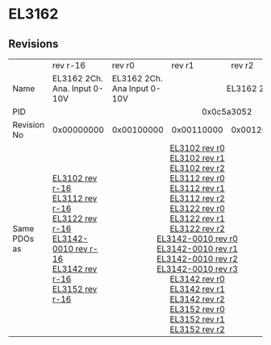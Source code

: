 # EL3162

## Revisions
<table>
<tr>
<td></td>
<td>rev r-16</td>
<td>rev r0</td>
<td>rev r1</td>
<td>rev r2</td>
<td>rev r3</td>
<td>rev r9979</td>
</tr>
<tr>
<td>Name</td>
<td>EL3162 2Ch. Ana. Input 0-10V</td>
<td>EL3162 2Ch. Ana Input 0-10V</td>
<td colspan=4 align="center">EL3162 2Ch. Ana. Input 0-10V</td>
</tr>
<tr>
<td>PID</td>
<td colspan=6 align="center">0x0c5a3052</td>
</tr>
<tr>
<td>Revision No</td>
<td>0x00000000</td>
<td>0x00100000</td>
<td>0x00110000</td>
<td>0x00120000</td>
<td>0x00130000</td>
<td>0x270b0000</td>
</tr>
<tr>
<td>Same PDOs as</td>
<td><a href="EL3102.md">EL3102 rev r-16</a><br/><a href="EL3112.md">EL3112 rev r-16</a><br/><a href="EL3122.md">EL3122 rev r-16</a><br/><a href="EL3142-0010.md">EL3142-0010 rev r-16</a><br/><a href="EL3142.md">EL3142 rev r-16</a><br/><a href="EL3152.md">EL3152 rev r-16</a></td>
<td colspan=3 align="center"><a href="EL3102.md">EL3102 rev r0</a><br/><a href="EL3102.md">EL3102 rev r1</a><br/><a href="EL3102.md">EL3102 rev r2</a><br/><a href="EL3112.md">EL3112 rev r0</a><br/><a href="EL3112.md">EL3112 rev r1</a><br/><a href="EL3112.md">EL3112 rev r2</a><br/><a href="EL3122.md">EL3122 rev r0</a><br/><a href="EL3122.md">EL3122 rev r1</a><br/><a href="EL3122.md">EL3122 rev r2</a><br/><a href="EL3142-0010.md">EL3142-0010 rev r0</a><br/><a href="EL3142-0010.md">EL3142-0010 rev r1</a><br/><a href="EL3142-0010.md">EL3142-0010 rev r2</a><br/><a href="EL3142-0010.md">EL3142-0010 rev r3</a><br/><a href="EL3142.md">EL3142 rev r0</a><br/><a href="EL3142.md">EL3142 rev r1</a><br/><a href="EL3142.md">EL3142 rev r2</a><br/><a href="EL3152.md">EL3152 rev r0</a><br/><a href="EL3152.md">EL3152 rev r1</a><br/><a href="EL3152.md">EL3152 rev r2</a></td>
<td><a href="EL3112-0011.md">EL3112-0011 rev r0</a><br/><a href="EL3112.md">EL3112 rev r3</a><br/><a href="EL3122.md">EL3122 rev r3</a><br/><a href="EL3142-0010.md">EL3142-0010 rev r4</a><br/><a href="EL3142-0010.md">EL3142-0010 rev r5</a><br/><a href="EL3142.md">EL3142 rev r3</a><br/><a href="EL3152.md">EL3152 rev r3</a></td>
<td><a href="EL3102.md">EL3102 rev r9979</a></td>
</tr>
</table>
